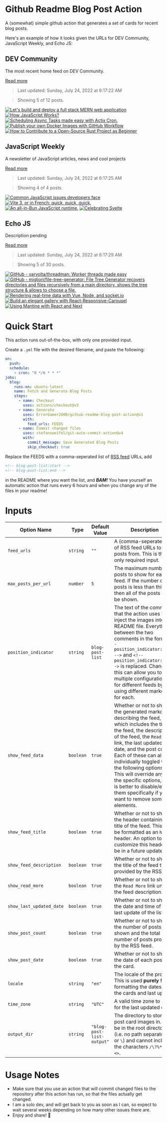 # Github Readme Blog Post Action

A (somewhat) simple github action that generates a set of cards for recent blog posts.

Here's an example of how it looks given the URLs for DEV Community, JavaScript Weekly, and Echo JS:

<!-- post-list:start -->
## DEV Community

The most recent home feed on DEV Community.

[Read more](https://dev.to)
> Last updated: Sunday, July 24, 2022 at 6:17:22 AM

> Showing 5 of 12 posts.

[![Let's build and deploy a full stack MERN web application](https://raw.githubusercontent.com/ErrorGamer2000/github-readme-blog-post-action/main/generated_files/DEV_Community/Let's_build_and_deploy_a_full_stack_MERN_web_application.svg)](https://dev.to/itsrakesh/lets-build-and-deploy-a-full-stack-mern-web-application-1p5)
[![How JavaScript Works?](https://raw.githubusercontent.com/ErrorGamer2000/github-readme-blog-post-action/main/generated_files/DEV_Community/How_JavaScript_Works_.svg)](https://dev.to/iarchitsharma/how-javascript-works-5ec9)
[![Scheduling Async Tasks made easy with Actix Cron.](https://raw.githubusercontent.com/ErrorGamer2000/github-readme-blog-post-action/main/generated_files/DEV_Community/Scheduling_Async_Tasks_made_easy_with_Actix_Cron..svg)](https://dev.to/chaudharypraveen98/scheduling-async-tasks-made-easy-with-actix-cron-1omi)
[![Publish your own Docker Images with GitHub Workflow](https://raw.githubusercontent.com/ErrorGamer2000/github-readme-blog-post-action/main/generated_files/DEV_Community/Publish_your_own_Docker_Images_with_GitHub_Workflow.svg)](https://dev.to/snakepy/use-your-own-docker-images-with-a-github-workflow-5gj6)
[![How to Contribute to a Open-Source Rust Project as Beginner](https://raw.githubusercontent.com/ErrorGamer2000/github-readme-blog-post-action/main/generated_files/DEV_Community/How_to_Contribute_to_a_Open-Source_Rust_Project_as_Beginner.svg)](https://dev.to/nathan20/how-to-contribute-to-a-open-source-rust-project-as-beginner-2co7)


## JavaScript Weekly

A newsletter of JavaScript articles, news and cool projects

[Read more](https://javascriptweekly.com/)
> Last updated: Sunday, July 24, 2022 at 6:17:25 AM

> Showing 4 of 4 posts.

[![Common JavaScript issues developers face](https://raw.githubusercontent.com/ErrorGamer2000/github-readme-blog-post-action/main/generated_files/JavaScript_Weekly/Common_JavaScript_issues_developers_face.svg)](https://javascriptweekly.com/issues/599)
[![Vite 3, or in French: quick, quick, quick.](https://raw.githubusercontent.com/ErrorGamer2000/github-readme-blog-post-action/main/generated_files/JavaScript_Weekly/Vite_3__or_in_French__quick__quick__quick..svg)](https://javascriptweekly.com/issues/598)
[![An all-in-Bun JavaScript runtime.](https://raw.githubusercontent.com/ErrorGamer2000/github-readme-blog-post-action/main/generated_files/JavaScript_Weekly/An_all-in-Bun_JavaScript_runtime..svg)](https://javascriptweekly.com/issues/597)
[![Celebrating Svelte](https://raw.githubusercontent.com/ErrorGamer2000/github-readme-blog-post-action/main/generated_files/JavaScript_Weekly/Celebrating_Svelte.svg)](https://javascriptweekly.com/issues/596)


## Echo JS

Description pending

[Read more](
http://www.echojs.com
)
> Last updated: Sunday, July 24, 2022 at 6:17:29 AM

> Showing 5 of 30 posts.

[![GitHub - varvolta/threadman: Worker threads made easy](https://raw.githubusercontent.com/ErrorGamer2000/github-readme-blog-post-action/main/generated_files/_Echo_JS_/GitHub_-_varvolta_threadman__Worker_threads_made_easy.svg)](https://github.com/varvolta/threadman)
[![GitHub - migliori/file-tree-generator: File Tree Generator recovers directories and files recursively from a main directory, shows the tree structure & allows to choose a file.](https://raw.githubusercontent.com/ErrorGamer2000/github-readme-blog-post-action/main/generated_files/_Echo_JS_/GitHub_-_migliori_file-tree-generator__File_Tree_Generator_recovers_directories_and_files_recursively_from_a_main_directory__shows_the_tree_structure___allows_to_choose_a_file..svg)](https://github.com/migliori/file-tree-generator)
[![Rendering real-time data with Vue, Node, and socket.io](https://raw.githubusercontent.com/ErrorGamer2000/github-readme-blog-post-action/main/generated_files/_Echo_JS_/Rendering_real-time_data_with_Vue__Node__and_socket.io.svg)](https://blog.openreplay.com/rendering-real-time-data-with-vue-node-and-socket-io)
[![Build an elegant gallery with React-Responsive-Carousel](https://raw.githubusercontent.com/ErrorGamer2000/github-readme-blog-post-action/main/generated_files/_Echo_JS_/Build_an_elegant_gallery_with_React-Responsive-Carousel.svg)](https://blog.openreplay.com/build-an-elegant-gallery-with-react-responsive-carousel)
[![Using Mantine with React and Next](https://raw.githubusercontent.com/ErrorGamer2000/github-readme-blog-post-action/main/generated_files/_Echo_JS_/Using_Mantine_with_React_and_Next.svg)](https://blog.openreplay.com/using-mantine-with-react-and-next)


<!-- post-list:end -->

# Quick Start

This action runs out-of-the-box, with only one provided input.

Create a `.yml` file with the desired filename, and paste the following:

```yml
on:
  push:
  schedule:
    - cron: "0 */6 * * *"
jobs:
  blog:
    runs-on: ubuntu-latest
    name: Fetch and Generate Blog Posts
    steps:
      - name: Checkout
        uses: actions/checkout@v3
      - name: Generate
        uses: ErrorGamer2000/github-readme-blog-post-action@v1
        with:
          feed_urls: FEEDS
      - name: Commit changed files
        uses: stefanzweifel/git-auto-commit-action@v4
        with:
          commit_message: Save Generated Blog Posts
          skip_checkout: true
```

Replace the FEEDS with a comma-seperated list of [RSS feed](https://rss.com/blog/how-do-rss-feeds-work/) URLs, add

```md
<!-- blog-post-list:start -->
<!-- blog-post-list:end -->
```

in the README where you want the list, and **_BAM!_** You have yourself an automatic action that runs every 6 hours and when you change any of the files in your readme!

# Inputs

<table>
  <thead>
    <tr>
      <th>Option Name</th>
      <th>Type</th>
      <th>Default Value</th>
      <th>Description</th>
    </tr>
  </thead>
  <tbody>
    <tr>
      <td><code>feed_urls</code></td>
      <td><code>string</code></td>
      <td><code>""</code></td>
      <td>A (comma-seperated) list of RSS feed URLs to load posts from. This is the only required input.</td>
    </tr>
    <tr>
      <td><code>max_posts_per_url</code></td>
      <td><code>number</code></td>
      <td><code>5</code></td>
      <td>The maximum number of posts to show for each feed. If the number of posts is less than this, then all of the posts will be shown.</td>
    </tr>
    <tr>
      <td><code>position_indicator</code></td>
      <td><code>string</code></td>
      <td><code>blog-post-list</code></td>
      <td>The text of the comments that the action uses to inject the images into the README file. Everything between the two comments in the form <code>&lt;!-- position_indicator:start --&gt;</code> and <code>&lt;!-- position_indicator:end --&gt;</code> is replaced. Changing this can allow you to use multiple configurations for different feeds by using different markers for each.</td>
    </tr>
    <tr>
      <td><code>show_feed_data</code></td>
      <td><code>boolean</code></td>
      <td><code>true</code></td>
      <td>Whether or not to show the generated markdown describing the feed, which includes the title of the feed, the description of the feed, the <code>Read More</code> link, the last updated date, and the post count. Each of these can also be individually toggled with the following options. This will override any of the specific options, so it is better to disable/enable them specifically if you want to remove some elements.</td>
    </tr>
    <tr>
      <td><code>show_feed_title</code></td>
      <td><code>boolean</code></td>
      <td><code>true</code></td>
      <td>Whether or not to show the header containing the title of the feed. This will be formatted as an <code>h2</code> header. An option to customize this header will be in a future update.</td>
    </tr>
    <tr>
      <td><code>show_feed_description</code></td>
      <td><code>boolean</code></td>
      <td><code>true</code></td>
      <td>Whether or not to show the title of the feed that is provided by the RSS feed.</td>
    </tr>
    <tr>
      <td><code>show_read_more</code></td>
      <td><code>boolean</code></td>
      <td><code>true</code></td>
      <td>Whether or not to show the <code>Read More</code> link under the feed description.</td>
    </tr>
    <tr>
      <td><code>show_last_updated_date</code></td>
      <td><code>boolean</code></td>
      <td><code>true</code></td>
      <td>Whether or not to show the date and time of the last update of the list.</td>
    </tr>
    <tr>
      <td><code>show_post_count</code></td>
      <td><code>boolean</code></td>
      <td><code>true</code></td>
      <td>Whether or not to show the number of posts shown and the total number of posts provided by the RSS feed.</td>
    </tr>
    <tr>
      <td><code>show_post_date</code></td>
      <td><code>boolean</code></td>
      <td><code>true</code></td>
      <td>Whether or not to show the date of each post on the card.</td>
    </tr>
    <tr>
      <td><code>locale</code></td>
      <td><code>string</code></td>
      <td><code>"en"</code></td>
      <td>The locale of the project. This is used <strong>purely</strong> for formatting the dates of the cards and last update.</td>
    </tr>
    <tr>
      <td><code>time_zone</code></td>
      <td><code>string</code></td>
      <td><code>"UTC"</code></td>
      <td>A valid time zone to use for the last updated date.</td>
    </tr>
    <tr>
      <td><code>output_dir</code></td>
      <td><code>string</code></td>
      <td><code>"blog-post-list-output"</code></td>
      <td>The directory to store the post card images in. Must be in the root directory (i.e. no path separators <code>/</code> or <code>\</code>) and cannot include the characters <code>/\?%*:|"&lt;&gt;</code>.</td>
    </tr>
<!--
    <tr>
      <td><code></code></td>
      <td><cde></cde></td>
      <td><code></code></td>
      <td></td>
    </tr>
-->
  </tbody>
</table>

# Usage Notes

- Make sure that you use an action that will commit changed files to the repository after this action has run, so that the files actually get changed.
- I am a solo dev, and will get back to you as soon as I can, so expect to wait several weeks depending on how many other issues there are.
- Enjoy and share! 🤗
